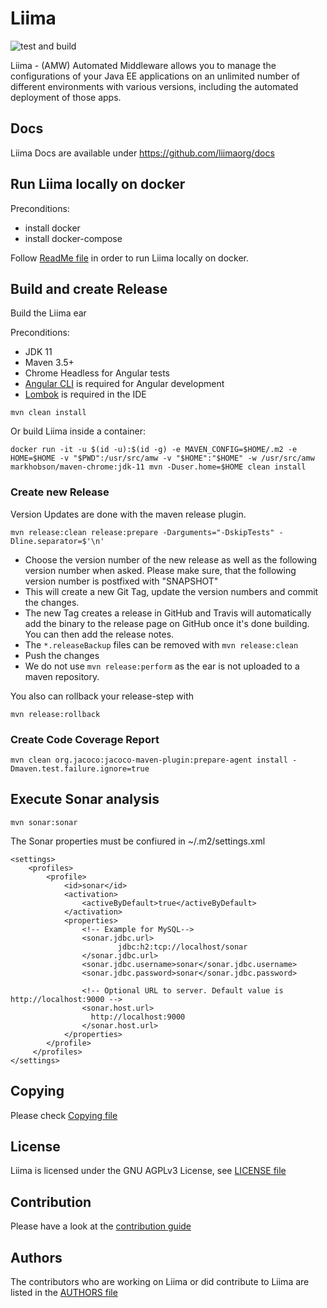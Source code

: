 # Liima
![test and build](https://github.com/liimaorg/liima/workflows/test%20and%20build/badge.svg)

Liima - (AMW) Automated Middleware allows you to manage the configurations of
your Java EE applications on an unlimited number of different environments
with various versions, including the automated deployment of those apps.

## Docs

Liima Docs are available under https://github.com/liimaorg/docs

## Run Liima locally on docker

Preconditions:
- install docker 
- install docker-compose

Follow [ReadMe file](./AMW_docker/README.md) in order to run Liima locally on docker.

## Build and create Release 
Build the Liima ear

Preconditions:
- JDK 11
- Maven 3.5+
- Chrome Headless for Angular tests
- [Angular CLI](https://cli.angular.io/) is required for Angular development
- [Lombok](https://projectlombok.org/) is required in the IDE

```
mvn clean install
```

Or build Liima inside a container:

```
docker run -it -u $(id -u):$(id -g) -e MAVEN_CONFIG=$HOME/.m2 -e HOME=$HOME -v "$PWD":/usr/src/amw -v "$HOME":"$HOME" -w /usr/src/amw markhobson/maven-chrome:jdk-11 mvn -Duser.home=$HOME clean install
```

### Create new Release

Version Updates are done with the maven release plugin. 
```
mvn release:clean release:prepare -Darguments="-DskipTests" -Dline.separator=$'\n'
```

* Choose the version number of the new release as well as the following version number when asked. Please make sure, that the following version number is postfixed with "SNAPSHOT"
* This will create a new Git Tag, update the version numbers and commit the changes.
* The new Tag creates a release in GitHub and Travis will automatically add the binary to the release page on GitHub once it's done building. You can then add the release notes.
* The `*.releaseBackup` files can be removed with `mvn release:clean`
* Push the changes
* We do not use `mvn release:perform` as the ear is not uploaded to a maven repository.

You also can rollback your release-step with
```
mvn release:rollback
```

### Create Code Coverage Report
```
mvn clean org.jacoco:jacoco-maven-plugin:prepare-agent install -Dmaven.test.failure.ignore=true
```

Execute Sonar analysis
----------------------

```
mvn sonar:sonar
```
The Sonar properties must be confiured in ~/.m2/settings.xml
```
<settings>
    <profiles>
        <profile>
            <id>sonar</id>
            <activation>
                <activeByDefault>true</activeByDefault>
            </activation>
            <properties>
                <!-- Example for MySQL-->
                <sonar.jdbc.url>
                        jdbc:h2:tcp://localhost/sonar
                </sonar.jdbc.url>
                <sonar.jdbc.username>sonar</sonar.jdbc.username>
                <sonar.jdbc.password>sonar</sonar.jdbc.password>

                <!-- Optional URL to server. Default value is http://localhost:9000 -->
                <sonar.host.url>
                  http://localhost:9000
                </sonar.host.url>
            </properties>
        </profile>
     </profiles>
</settings>
```

## Copying

Please check [Copying file](COPYING)

## License

Liima is licensed under the GNU AGPLv3 License, see [LICENSE file](LICENSE)

## Contribution

Please have a look at the [contribution guide](CONTRIBUTING.md)

## Authors

The contributors who are working on Liima or did contribute to Liima are listed in the [AUTHORS file](AUTHORS)



